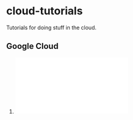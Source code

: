 # cloud-tutorials
Tutorials for doing stuff in the cloud.

## Google Cloud
1. ![Set up a virtual machine and install nginx](/Google%20Cloud/How%20to%20create%20a%20virtual%20machine%20instance%20and%20install%20nginx%20through%20google%20cloud.md)
